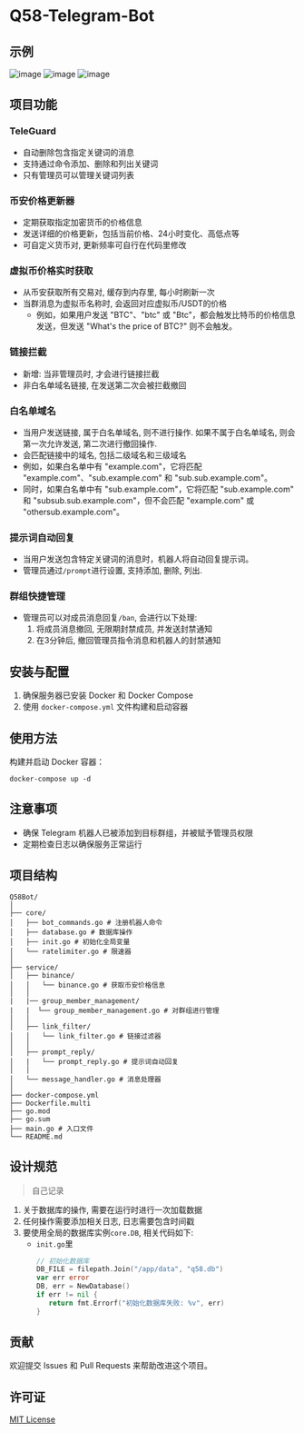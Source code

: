 # Q58-Telegram-Bot

## 示例

![image](https://github.com/user-attachments/assets/b5651dd9-495f-4a65-a248-610956c4a6c1)
![image](https://github.com/user-attachments/assets/6188410f-3c67-49d1-80a8-6ca28541c8c0)
![image](https://github.com/user-attachments/assets/57017af9-7ec1-41c6-b287-a8b2decd60f8)


## 项目功能


### TeleGuard
- 自动删除包含指定关键词的消息
- 支持通过命令添加、删除和列出关键词
- 只有管理员可以管理关键词列表

### 币安价格更新器
- 定期获取指定加密货币的价格信息
- 发送详细的价格更新，包括当前价格、24小时变化、高低点等
- 可自定义货币对, 更新频率可自行在代码里修改

### 虚拟币价格实时获取
- 从币安获取所有交易对, 缓存到内存里, 每小时刷新一次
- 当群消息为虚拟币名称时, 会返回对应虚拟币/USDT的价格
  - 例如，如果用户发送 "BTC"、"btc" 或 "Btc"，都会触发比特币的价格信息发送，但发送 "What's the price of BTC?" 则不会触发。

### 链接拦截
- 新增: 当非管理员时, 才会进行链接拦截
- 非白名单域名链接, 在发送第二次会被拦截撤回

### 白名单域名
- 当用户发送链接, 属于白名单域名, 则不进行操作. 如果不属于白名单域名, 则会第一次允许发送, 第二次进行撤回操作.
- 会匹配链接中的域名, 包括二级域名和三级域名
- 例如，如果白名单中有 "example.com"，它将匹配 "example.com"、"sub.example.com" 和 "sub.sub.example.com"。
- 同时，如果白名单中有 "sub.example.com"，它将匹配 "sub.example.com" 和 "subsub.sub.example.com"，但不会匹配 "example.com" 或 "othersub.example.com"。

### 提示词自动回复
- 当用户发送包含特定关键词的消息时，机器人将自动回复提示词。
- 管理员通过`/prompt`进行设置, 支持添加, 删除, 列出.

### 群组快捷管理
- 管理员可以对成员消息回复`/ban`, 会进行以下处理: 
  1. 将成员消息撤回, 无限期封禁成员, 并发送封禁通知
  2. 在3分钟后, 撤回管理员指令消息和机器人的封禁通知


## 安装与配置

1. 确保服务器已安装 Docker 和 Docker Compose
2. 使用 `docker-compose.yml` 文件构建和启动容器

## 使用方法

构建并启动 Docker 容器：
```
docker-compose up -d 
```

## 注意事项

- 确保 Telegram 机器人已被添加到目标群组，并被赋予管理员权限
- 定期检查日志以确保服务正常运行

## 项目结构
```
Q58Bot/
│
├── core/
│   ├── bot_commands.go # 注册机器人命令
│   ├── database.go # 数据库操作
│   ├── init.go # 初始化全局变量
│   └── ratelimiter.go # 限速器
│
├── service/
│   ├── binance/
│   │   └── binance.go # 获取币安价格信息
│   │   
|   |── group_member_management/
|   |  └── group_member_management.go # 对群组进行管理
│   │  
│   ├── link_filter/
│   │   └── link_filter.go # 链接过滤器
│   │
│   ├── prompt_reply/
│   |   └── prompt_reply.go # 提示词自动回复
│   │
│   └── message_handler.go # 消息处理器
│
├── docker-compose.yml
├── Dockerfile.multi
├── go.mod
├── go.sum
├── main.go # 入口文件
└── README.md
```
## 设计规范

> 自己记录

1. 关于数据库的操作, 需要在运行时进行一次加载数据
2. 任何操作需要添加相关日志, 日志需要包含时间戳
3. 要使用全局的数据库实例`core.DB`, 相关代码如下:
   - `init.go`里
      ``` go
      // 初始化数据库
      DB_FILE = filepath.Join("/app/data", "q58.db")
      var err error
      DB, err = NewDatabase()
      if err != nil {
         return fmt.Errorf("初始化数据库失败: %v", err)
      }
      ```

## 贡献

欢迎提交 Issues 和 Pull Requests 来帮助改进这个项目。

## 许可证

[MIT License](LICENSE)